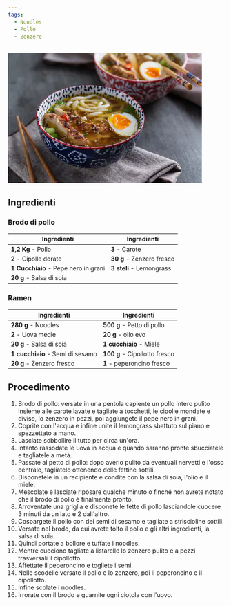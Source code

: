 ```yaml
---
tags:
  - Noodles
  - Pollo
  - Zenzero
---
```


![](../img/ramen-di-pollo-giallo-zafferano.webp)

## Ingredienti

### Brodo di pollo

| Ingredienti                  | Ingredienti             |
| ---------------------------- | ----------------------- |
| **1,2 Kg** - Pollo | **3** - Carote |
| **2** - Cipolle dorate | **30 g** - Zenzero fresco |
| **1 Cucchiaio** - Pepe nero in grani | **3 steli** - Lemongrass |
| **20 g** - Salsa di soia | |

### Ramen

| Ingredienti                  | Ingredienti             |
| ---------------------------- | ----------------------- |
| **280 g** - Noodles | **500 g** - Petto di pollo |
| **2** - Uova medie | **20 g** - olio evo |
| **20 g** - Salsa di soia | **1 cucchiaio** - Miele |
| **1 cucchiaio** - Semi di sesamo | **100 g** - Cipollotto fresco |
| **20 g** - Zenzero fresco | **1** - peperoncino fresco |

## Procedimento

1. Brodo di pollo: versate in una pentola capiente un pollo intero pulito insieme alle carote lavate e tagliate a tocchetti, le cipolle mondate e divise, lo zenzero in pezzi, poi aggiungete il pepe nero in grani.
2. Coprite con l'acqua e infine unite il lemongrass sbattuto sul piano e spezzettato a mano. 
3. Lasciate sobbollire il tutto per circa un'ora. 
4. Intanto rassodate le uova in acqua e quando saranno pronte sbucciatele e tagliatele a metà.
5. Passate al petto di pollo: dopo averlo pulito da eventuali nervetti e l'osso centrale, tagliatelo ottenendo delle fettine sottili. 
6. Disponetele in un recipiente e condite con la salsa di soia, l'olio e il miele. 
7. Mescolate e lasciate riposare qualche minuto o finché non avrete notato che il brodo di pollo è finalmente pronto. 
8. Arroventate una griglia e disponete le fette di pollo lasciandole cuocere 3 minuti da un lato e 2 dall'altro.
9. Cospargete il pollo con dei semi di sesamo e tagliate a striscioline sottili. 
10. Versate nel brodo, da cui avrete tolto il pollo e gli altri ingredienti, la salsa di soia.
11. Quindi portate a bollore e tuffate i noodles. 
12. Mentre cuociono tagliate a listarelle lo zenzero pulito e a pezzi trasversali il cipollotto. 
13. Affettate il peperoncino e togliete i semi.
14. Nelle scodelle versate il pollo e lo zenzero, poi il peperoncino e il cipollotto.
15. Infine scolate i noodles. 
16. Irrorate con il brodo e guarnite ogni ciotola con l'uovo.
